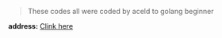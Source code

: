 > These codes all were coded by aceld to golang beginner

**address:** [Clink here](https://github.com/aceld/)
